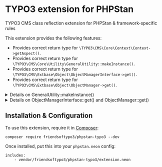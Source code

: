 # TYPO3 extension for PHPStan

TYPO3 CMS class reflection extension for PHPStan &amp; framework-specific rules

This extension provides the following features:

* Provides correct return type for `\TYPO3\CMS\Core\Context\Context->getAspect()`.
* Provides correct return type for `\TYPO3\CMS\Core\Utility\GeneralUtility::makeInstance()`.
* Provides correct return type for `\TYPO3\CMS\Extbase\Object\ObjectManagerInterface->get()`.
* Provides correct return type for `\TYPO3\CMS\Extbase\Object\ObjectManager->get()`.

<details>
  <summary>Details on GeneralUtility::makeInstance()</summary>

  Dynamic return types are returned for:

  * `GeneralUtility::makeInstance(\TYPO3\CMS\Core\DataHandling\DataHandler::class)`
  * `GeneralUtility::makeInstance('TYPO3\\CMS\\Core\\DataHandling\\DataHandler')`
  * `GeneralUtility::makeInstance(self::class)`
  * `GeneralUtility::makeInstance(static::class)`
</details>

<details>
  <summary>Details on ObjectManagerInterface::get() and ObjectManager::get()</summary>

  Dynamic return types are returned for:

  * `ObjectManager->get(\TYPO3\CMS\Core\DataHandling\DataHandler::class)`
  * `ObjectManager->get('TYPO3\\CMS\\Core\\DataHandling\\DataHandler')`
  * `ObjectManager->get(self::class)`
  * `ObjectManager->get(static::class)`
</details>

## Installation & Configuration

To use this extension, require it in [Composer](https://getcomposer.org/):

```
composer require friendsoftypo3/phpstan-typo3 --dev
```

Once installed, put this into your `phpstan.neon` config:

```
includes:
    - vendor/friendsoftypo3/phpstan-typo3/extension.neon
```
